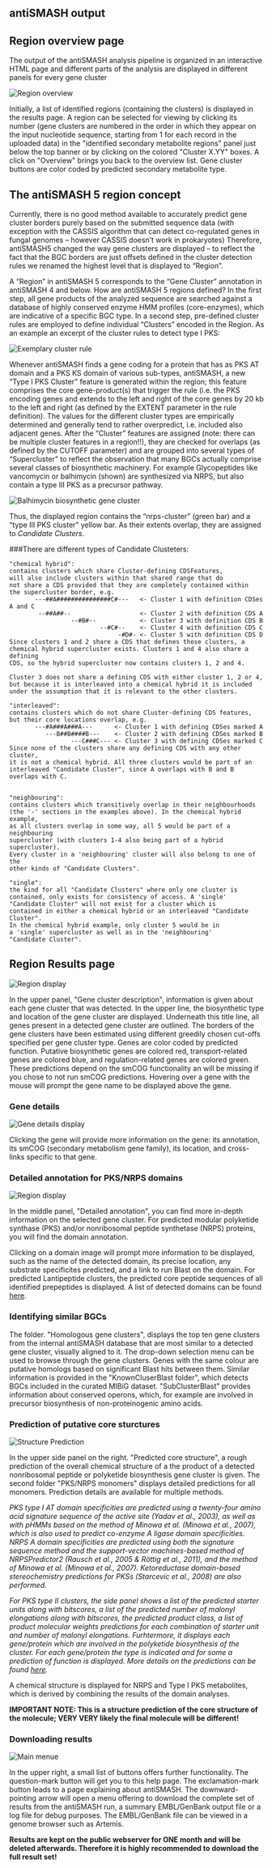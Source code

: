 antiSMASH output
----------------

## Region overview page

The output of the antiSMASH analysis pipeline is organized in an interactive
HTML page and different parts of the analysis are displayed
in different panels for every gene cluster 

![Region overview](img/cluster_overview.png)

Initially, a list of identified regions (containing the clusters) is displayed in the results page. A region can be selected for viewing by clicking its number (gene clusters
are numbered in the order in which they appear on the input nucleotide sequence, starting from 1 for each record in the uploaded data)
in the "identified secondary metabolite regions" panel just below the top banner or by clicking on the colored "Cluster X.YY" boxes. A click on "Overview" brings you back to the
overview list.  Gene cluster buttons are color coded by predicted secondary
metabolite type.

## The antiSMASH 5 region concept

Currently, there is no good method available to accurately predict gene cluster borders purely based on the submitted sequence data (with exception with the CASSIS algorithm that can detect co-regulated genes in fungal genomes – however CASSIS doesn’t work in prokaryotes)
Therefore, antiSMASH5 changed the way gene clusters are displayed – to reflect the fact that the BGC borders are just offsets defined in the cluster detection rules we renamed the highest level that is displayed to “Region”. 

A “Region” in antiSMASH 5 corresponds to the “Gene Cluster” annotation in antiSMASH 4 and below.
How are antiSMASH 5 regions defined?
In the first step, all gene products of the analyzed sequence are searched against a database of highly conserved enzyme HMM profiles (core-enzymes), which are indicative of a specific BGC type.
In a second step, pre-defined cluster rules are employed to define individual “Clusters” encoded in the Region.
As an example an excerpt of the cluster rules to detect type I PKS:

![Exemplary cluster rule](img/clusterrules.png)

Whenever antiSMASH finds a gene coding for a protein that has as PKS AT domain and a PKS KS domain of various sub-types, antiSMASH, a new “Type I PKS Cluster” feature is generated within the region; this feature comprises the core gene-product(s) that trigger the rule (i.e. the PKS encoding genes and extends to the left and right of the core genes by 20 kb to the left and right (as defined by the EXTENT parameter in the rule definition). The values for the different cluster types are empirically determined and generally tend to rather overpredict, i.e. included also adjacent genes.
After the “Cluster” features are assigned (note: there can be multiple cluster features in a region!!), they are checked for overlaps (as defined by the CUTOFF parameter) and are grouped into several types of “Supercluster” to reflect the observation that many BGCs actually comprise several classes of biosynthetic machinery. For example Glycopeptides like vancomycin or balhimycin (shown) are synthesized via NRPS, but also contain a type III PKS as a precursor pathway.


![Balhimycin biosynthetic gene cluster](img/bal-cluster.png)

Thus, the displayed region contains the “nrps-cluster” (green bar) and a “type III PKS cluster” yellow bar. As their extents overlap, they are assigned to *Candidate Clusters*.

###There are different types of Candidate Clusteters:

```
"chemical hybrid":
contains clusters which share Cluster-defining CDSFeatures,
will also include clusters within that shared range that do
not share a CDS provided that they are completely contained within
the supercluster border, e.g.
       ---##A###############C#---   <- Cluster 1 with definition CDSes A and C
        --##A##--                   <- Cluster 2 with definition CDS A
                 --#B#--            <- Cluster 3 with definition CDS B
                         --#C#--    <- Cluster 4 with definition CDS C
                              -#D#- <- Cluster 5 with definition CDS D
Since clusters 1 and 2 share a CDS that defines those clusters, a
chemical hybrid supercluster exists. Clusters 1 and 4 also share a defining
CDS, so the hybrid supercluster now contains clusters 1, 2 and 4.

Cluster 3 does not share a defining CDS with either cluster 1, 2 or 4,
but because it is interleaved into a chemical hybrid it is included
under the assumption that it is relevant to the other clusters. 

"interleaved":
contains clusters which do not share Cluster-defining CDS features,
but their core locations overlap, e.g.
       ---#A###A###A---      <- Cluster 1 with defining CDSes marked A
          ---B##B####B---    <- Cluster 2 with defining CDSes marked B
                 ---C###C--- <- Cluster 3 with defining CDSes marked C
Since none of the clusters share any defining CDS with any other cluster,
it is not a chemical hybrid. All three clusters would be part of an
interleaved "Candidate Cluster", since A overlaps with B and B overlaps with C.

 
"neighbouring":
contains clusters which transitively overlap in their neighbourhoods
(the '-' sections in the examples above). In the chemical hybrid example,
as all clusters overlap in some way, all 5 would be part of a neighbouring
supercluster (with clusters 1-4 also being part of a hybrid supercluster).
Every cluster in a 'neighbouring' cluster will also belong to one of the
other kinds of "Candidate Clusters".

"single":
the kind for all "Candidate Clusters" where only one cluster is
contained, only exists for consistency of access. A 'single' 
"Candidate Cluster" will not exist for a cluster which is
contained in either a chemical hybrid or an interleaved "Candidate Cluster".
In the chemical hybrid example, only cluster 5 would be in
a 'single' supercluster as well as in the 'neighbouring'
"Candidate Cluster".

```

## Region Results page

![Region display](img/region_display.jpg)

In the upper panel, "Gene cluster description", information is given about each
gene cluster that was detected. In the upper line, the biosynthetic type and
location of the gene cluster are displayed. Underneath this title line, all
genes present in a detected gene cluster are outlined. The borders of the gene
clusters have been estimated using different greedily chosen cut-offs specified
per gene cluster type.  Genes are color coded by predicted function. Putative
biosynthetic genes are colored red, transport-related genes are colored blue,
and regulation-related genes are colored green. These predictions depend on the
smCOG functionality an will be missing if you chose to not run smCOG
predictions.  Hovering over a gene with the mouse will prompt the gene name to
be displayed above the gene. 

### Gene details

![Gene details display](/img/gene_details.jpg)

Clicking the gene will provide more information on
the gene: its annotation, its smCOG (secondary metabolism gene family), its
location, and cross-links specific to that gene.

### Detailed annotation for PKS/NRPS domains

![Region display](img/DetailedDomainAnnotation.png)


In the middle panel, "Detailed annotation", you can find more in-depth
information on the selected gene cluster.  For predicted modular polyketide
synthase (PKS) and/or nonribosomal peptide synthetase (NRPS) proteins, you will
find the domain annotation. 

Clicking on a domain image will prompt more
information to be displayed, such as the name of the detected domain, its
precise location, any substrate specificites predicted, and a link to run Blast
on the domain.  For predicted Lantipeptide clusters, the predicted core peptide
sequences of all identified prepeptides is displayed.
A list of detected domains can be found [here](modules/nrps_pks_domains.md).

### Identifying similar BGCs

The folder. "Homologous gene clusters", displays the top ten gene clusters
from the internal antiSMASH database that are most similar to a detected gene
cluster, visually aligned to it. The drop-down selection menu can be used to
browse through the gene clusters. Genes with the same colour are putative
homologs based on significant Blast hits between them.
Similar information is provided in the "KnownCluserBlast folder", which detects BGCs included in the curated MIBiG dataset. "SubClusterBlast" provides information about conserved operons, which, for example are involved in precursor biosynthesis of non-proteinogenic amino acids.

### Prediction of putative core sturctures

![Structure Prediction](img/StructurePrediction.png)

In the upper side panel
on the right. "Predicted core structure", a rough prediction of the overall
chemical structure of a the product of a detected nonribosomal peptide or
polyketide biosynthesis gene cluster is given. The second folder "PKS/NRPS monomers" displays detailed predictions for
all monomers.  Prediction details are available for multiple methods.

*PKS type I AT domain specificities are predicted using a twenty-four amino acid signature sequence of the active site (Yadav et al., 2003), as well as with pHMMs based on the method of Minowa et al. (Minowa et al., 2007), which is also used to predict co-enzyme A ligase domain specificities. NRPS A domain specificities are predicted using both the signature sequence method and the support-vector machines-based method of NRPSPredictor2 (Rausch et al., 2005 & Röttig et al., 2011), and the method of Minowa et al. (Minowa et al., 2007). Ketoreductase domain-based stereochemistry predictions for PKSs (Starcevic et al., 2008) are also performed.*

*For PKS type II clusters, the side panel shows a list of the predicted starter units along with bitscores, a list of the predicted number of malonyl elongations along with bitscores, the predicted product class, a list of product molecular weights predictions for each combination of starter unit and number of malonyl elongations. Furhtermore, it displays each gene/protein which are involved in the polyketide biosynthesis of the cluster. For each gene/protein the type is indicated and for some a prediction of function is displayed. More details on the predictions can be found [here](modules/t2pks.md).*

A chemical structure is displayed for NRPS and Type I PKS metabolites, which is derived by combining the results of the domain analyses. 

**IMPORTANT NOTE: This is a structure prediction of the core structure of the molecule; VERY VERY likely the final molecule will be different!** 

### Downloading results

![Main menue](img/download_results.jpg)

In the upper right, a small list of buttons offers further functionality. The
question-mark button will get you to this help page. The exclamation-mark button
leads to a page explaining about antiSMASH. The downward-pointing arrow will
open a menu offering to download the complete set of results from the antiSMASH
run, a summary EMBL/GenBank output file or a log file for debug purposes. The
EMBL/GenBank file can be viewed in a genome browser such as Artemis.

**Results are kept on the public webserver for ONE month and will be deleted afterwards. Therefore it is highly recommended to download the full result set!**
